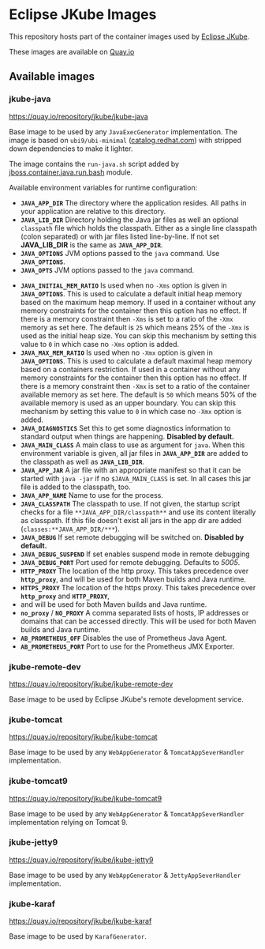 # Eclipse JKube Images

This repository hosts part of the container images used by [Eclipse JKube](https://github.com/eclipse/jkube).

These images are available on [Quay.io](https://quay.io/organization/jkube)

## Available images

### jkube-java

https://quay.io/repository/jkube/jkube-java

Base image to be used by any `JavaExecGenerator` implementation. The image is based on
`ubi9/ubi-minimal`
([catalog.redhat.com](https://catalog.redhat.com/software/containers/ubi9/ubi-minimal/615bd9b4075b022acc111bf5))
with stripped down dependencies to make it lighter.

The image contains the `run-java.sh` script added by
[jboss.container.java.run.bash](https://github.com/jboss-openshift/cct_module/blob/d6beef5d576459fcc80358f09f2ab20886dad0df/jboss/container/java/run/bash/module.yaml#L2)
module.

Available environment variables for runtime configuration:
- **`JAVA_APP_DIR`** The directory where the application resides. All paths in your application are relative to this
  directory.
- **`JAVA_LIB_DIR`** Directory holding the Java jar files as well an optional `classpath` file which holds the classpath.
  Either as a single line classpath (colon separated) or with jar files listed line-by-line. If not set **JAVA_LIB_DIR**
  is the same as **`JAVA_APP_DIR`**.
- **`JAVA_OPTIONS`** JVM options passed to the `java` command.  Use **`JAVA_OPTIONS`**.
- **`JAVA_OPTS`** JVM options passed to the `java` command.
* **`JAVA_INITIAL_MEM_RATIO`** Is used when no `-Xms` option is given in **`JAVA_OPTIONS`**. This is used to calculate a
  default initial heap memory based on the maximum heap memory. If used in a container without any memory constraints
  for the container then this option has no effect. If there is a memory constraint then `-Xms` is set to a ratio of
  the `-Xmx` memory as set here. The default is `25` which means 25% of the `-Xmx` is used as the initial heap size.
  You can skip this mechanism by setting this value to `0` in which case no `-Xms` option is added.
* **`JAVA_MAX_MEM_RATIO`** Is used when no `-Xmx` option is given in **`JAVA_OPTIONS`**. This is used to calculate a default
  maximal heap memory based on a containers restriction. If used in a container without any memory constraints for the
  container then this option has no effect. If there is a memory constraint then `-Xmx` is set to a ratio of the
  container available memory as set here. The default is `50` which means 50% of the available memory is used as an upper
  boundary. You can skip this mechanism by setting this value to `0` in which case no `-Xmx` option is added.
* **`JAVA_DIAGNOSTICS`** Set this to get some diagnostics information to standard output when things are happening.
  **Disabled by default.**
* **`JAVA_MAIN_CLASS`** A main class to use as argument for `java`. When this environment variable is given, all jar
  files in **`JAVA_APP_DIR`** are added to the classpath as well as **`JAVA_LIB_DIR`**.
* **`JAVA_APP_JAR`** A jar file with an appropriate manifest so that it can be started with `java -jar` if no
  `$JAVA_MAIN_CLASS` is set. In all cases this jar file is added to the classpath, too.
* **`JAVA_APP_NAME`** Name to use for the process.
* **`JAVA_CLASSPATH`** The classpath to use. If not given, the startup script checks for a file
  `**JAVA_APP_DIR/classpath**` and use its content literally as classpath. If this file doesn't exist all jars in the
  app dir are added (`classes:**JAVA_APP_DIR/***`).
* **`JAVA_DEBUG`** If set remote debugging will be switched on. **Disabled by default.**
* **`JAVA_DEBUG_SUSPEND`** If set enables suspend mode in remote debugging
* **`JAVA_DEBUG_PORT`** Port used for remote debugging. Defaults to *5005*.
* **`HTTP_PROXY`** The location of the http proxy. This takes precedence over **`http_proxy`**, and
  will be used for both Maven builds and Java runtime.
* **`HTTPS_PROXY`** The location of the https proxy. This takes precedence over **`http_proxy`** and **`HTTP_PROXY`**,
* and will be used for both Maven builds and Java runtime.
* **`no_proxy`** / **`NO_PROXY`** A comma separated lists of hosts, IP addresses or domains that can be accessed directly.
  This will be used for both Maven builds and Java runtime.
* **`AB_PROMETHEUS_OFF`** Disables the use of Prometheus Java Agent.
* **`AB_PROMETHEUS_PORT`** Port to use for the Prometheus JMX Exporter.

### jkube-remote-dev

https://quay.io/repository/jkube/jkube-remote-dev

Base image to be used by Eclipse JKube's remote development service.

### jkube-tomcat

https://quay.io/repository/jkube/jkube-tomcat

Base image to be used by any `WebAppGenerator` & `TomcatAppSeverHandler` implementation.

### jkube-tomcat9

https://quay.io/repository/jkube/jkube-tomcat9

Base image to be used by any `WebAppGenerator` & `TomcatAppSeverHandler` implementation relying on Tomcat 9.

### jkube-jetty9

https://quay.io/repository/jkube/jkube-jetty9

Base image to be used by any `WebAppGenerator` & `JettyAppSeverHandler` implementation.

### jkube-karaf

https://quay.io/repository/jkube/jkube-karaf

Base image to be used by `KarafGenerator`.
